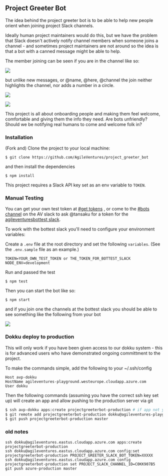 Project Greeter Bot
-------------------

The idea behind the project greeter bot is to be able to help new people orient when joining project Slack channels.

Ideally human project maintainers would do this, but we have the problem that Slack doesn't actively notify channel members when someone joins a channel - and sometimes project maintainers are not around so the idea is that a bot with a canned message might be able to help.

The member joining can be seen if you are in the channel like so:

![](https://dl.dropbox.com/s/m0xdnmtlj1v9g0y/Screenshot%202018-11-01%2013.56.20.png?dl=0)

but unlike new messages, or @name, @here, @channel the join neither highlights the channel, nor adds a number in a circle.

![](https://dl.dropbox.com/s/oz9g2rlylm6x342/Screenshot%202018-11-01%2014.10.13.png?dl=0)

![](https://dl.dropbox.com/s/n8cyiaiz261clw0/Screenshot%202018-11-01%2014.12.19.png?dl=0)

This project is all about onboarding people and making them feel welcome, comfortable and giving them the info they need.  Are bots unfriendly? Should we be notifying real humans to come and welcome folk in?

### Installation

(Fork and) Clone the project to your local machine:

```
$ git clone https://github.com/AgileVentures/project_greeter_bot
```

and then install the dependencies

```
$ npm install
```

This project requires a Slack API key set as an env variable to `TOKEN`.

### Manual Testing

You can get your own test token at [#get tokens](https://api.slack.com/custom-integrations/legacy-tokens) , or come to the [#bots channel](https://agileventures.slack.com/messages/bots) on the AV slack to ask @tansaku for a token for the [agileventuresbottest slack](https://join.slack.com/t/agileventuresbottest/shared_invite/enQtMjIwOTkyMTQwNjQ0LWZlMjI4YjA4OGYwZTcxMjRmMzlkZTMzZWU3OWJiOWU5YjA5MzIzZjIxMjUyNzdkY2YxZTlmMTYyY2IxMmMzN2Q).

To work with the bottest slack you'll need to configure your environment variables:

Create a `.env` file at the root directory and set the following `variables`.
(See the `.env.sample` file as an example.)

```
TOKEN=YOUR_OWN_TEST_TOKEN or THE_TOKEN_FOR_BOTTEST_SLACK
NODE_ENV=development

```

Run and passed the test

```
$ npm test
```

Then you can start the bot like so:
```
$ npm start
```

and if you join one the channels at the bottest slack you should be able to see something like the following from your bot

![](https://dl.dropbox.com/s/exayo4cl6g2z7jd/Screenshot%202018-10-25%2016.55.09.png?dl=0)




### Dokku deploy to production

This will only work if you have been given access to our dokku system - this is for advanced users who have demonstrated ongoing committment to the project.

To make the commands simple, add the following to your ~/.ssh/config

```
Host avp-dokku
HostName agileventures-playground.westeurope.cloudapp.azure.com
User dokku
```
Then the following commands (assuming you have the correct ssh key set up) will create an app and allow pushing to the production server via git

```sh
$ ssh avp-dokku apps:create projectgreeterbot-production # if app not yet created
$ git remote add projectgreeterbot-production dokku@agileventures-playground.westeurope.cloudapp.azure.com:projectgreeterbot-production    # assuming you are in local directory for this project -- only needed first time
$ git push projectgreeterbot-production master
```

### old notes

```
ssh dokku@agileventures.eastus.cloudapp.azure.com apps:create projectgreeterbot-production
ssh dokku@agileventures.eastus.cloudapp.azure.com config:set projectgreeterbot-production PROJECT_GREETER_SLACK_BOT_TOKEN=XXXXX
ssh dokku@agileventures.eastus.cloudapp.azure.com config projectgreeterbot-production set PROJECT_SLACK_CHANNEL_ID=C0KK907B5
git push azure-production master
```
